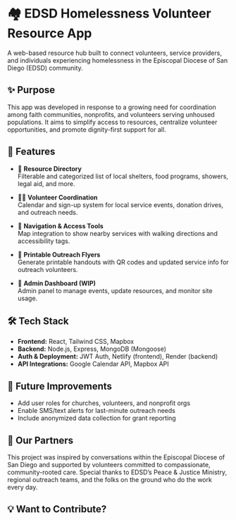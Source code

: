 # 🏘️ EDSD Homelessness Volunteer Resource App

A web-based resource hub built to connect volunteers, service providers, and individuals experiencing homelessness in the Episcopal Diocese of San Diego (EDSD) community.

## ✨ Purpose

This app was developed in response to a growing need for coordination among faith communities, nonprofits, and volunteers serving unhoused populations. It aims to simplify access to resources, centralize volunteer opportunities, and promote dignity-first support for all.

## 🧩 Features

- 📍 **Resource Directory**  
  Filterable and categorized list of local shelters, food programs, showers, legal aid, and more.

- 🙋‍♀️ **Volunteer Coordination**  
  Calendar and sign-up system for local service events, donation drives, and outreach needs.

- 🧭 **Navigation & Access Tools**  
  Map integration to show nearby services with walking directions and accessibility tags.

- 📄 **Printable Outreach Flyers**  
  Generate printable handouts with QR codes and updated service info for outreach volunteers.

- 🔐 **Admin Dashboard (WIP)**  
  Admin panel to manage events, update resources, and monitor site usage.

## 🛠 Tech Stack

- **Frontend:** React, Tailwind CSS, Mapbox
- **Backend:** Node.js, Express, MongoDB (Mongoose)
- **Auth & Deployment:** JWT Auth, Netlify (frontend), Render (backend)
- **API Integrations:** Google Calendar API, Mapbox API

## 🧪 Future Improvements

- Add user roles for churches, volunteers, and nonprofit orgs
- Enable SMS/text alerts for last-minute outreach needs
- Include anonymized data collection for grant reporting

## 🙌 Our Partners

This project was inspired by conversations within the Episcopal Diocese of San Diego and supported by volunteers committed to compassionate, community-rooted care. Special thanks to EDSD’s Peace & Justice Ministry, regional outreach teams, and the folks on the ground who do the work every day.

## 💡 Want to Contribute?
